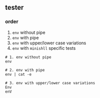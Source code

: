 ## tester

### order

1. `env` without pipe
2. `env` with pipe
3. `env` with upper/lower case variations
4. `env` with `minishll` specific tests

```shell
# 1. env without pipe
env

# 2. env with pipe
env | cat -e

# 3. env with upper/lower case variations
Env
enV
```